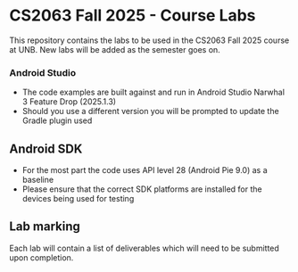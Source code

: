 # CS2063 Fall 2025 - Course Labs

This repository contains the labs to be used in the CS2063 Fall 2025 course at UNB.  New labs will be added as the semester goes on.

### Android Studio
* The code examples are built against and run in Android Studio Narwhal 3 Feature Drop (2025.1.3)
* Should you use a different version you will be prompted to update the Gradle plugin used

## Android SDK
* For the most part the code uses API level 28 (Android Pie 9.0) as a baseline
* Please ensure that the correct SDK platforms are installed for the devices being used for testing

## Lab marking
Each lab will contain a list of deliverables which will need to be submitted upon completion.